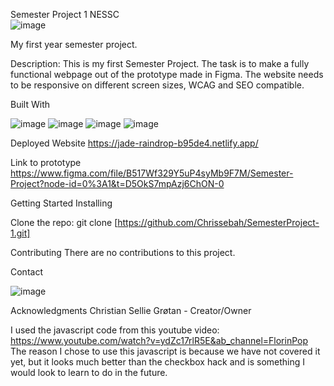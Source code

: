 Semester Project 1 NESSC </br>
![image](https://github.com/Chrissebah/SemesterProject-1/assets/19626783/ebdd3dc3-a209-4f47-9994-e148dbd690fb)

My first year semester project.

Description:
This is my first Semester Project. The task is to make a fully functional webpage out of the prototype made in Figma.
The website needs to be responsive on different screen sizes, WCAG and SEO compatible.

Built With

![image](https://github.com/Chrissebah/SemesterProject-1/assets/19626783/52b602f7-a7fe-4bbb-8167-aa1516d2037d)
![image](https://github.com/Chrissebah/SemesterProject-1/assets/19626783/14208c76-3b50-4fba-82e4-a20e2824f50b)
![image](https://github.com/Chrissebah/SemesterProject-1/assets/19626783/2f9db9f0-3997-453b-ab65-d6bdcadca8d6)
![image](https://github.com/Chrissebah/SemesterProject-1/assets/19626783/98aea41e-7934-4cb2-8071-6a7ab7f3aed9)

Deployed Website
https://jade-raindrop-b95de4.netlify.app/

Link to prototype
https://www.figma.com/file/B517Wf329Y5uP4syMb9F7M/Semester-Project?node-id=0%3A1&t=D5OkS7mpAzj6ChON-0

Getting Started
Installing

Clone the repo:
git clone [https://github.com/Chrissebah/SemesterProject-1.git]


Contributing
There are no contributions to this project.

Contact

![image](https://github.com/Chrissebah/SemesterProject-1/assets/19626783/6e3a71d2-b7a0-45bd-bd05-37de7f1d3cc1)

Acknowledgments
Christian Sellie Grøtan - Creator/Owner

I used the javascript code from this youtube video: https://www.youtube.com/watch?v=ydZc17rlR5E&ab_channel=FlorinPop The reason I chose to use this javascript is because we have not covered it yet, but it looks much better than the checkbox hack and is something I would look to learn to do in the future.
